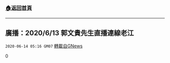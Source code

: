 ###  [:house:返回首頁](https://github.com/ourhimalayas/txt)
---

## 廣播：2020/6/13 郭文貴先生直播連線老江
`2020-06-14 05:16 GM07` [轉載自GNews](https://gnews.org/zh-hant/233579/)

0
